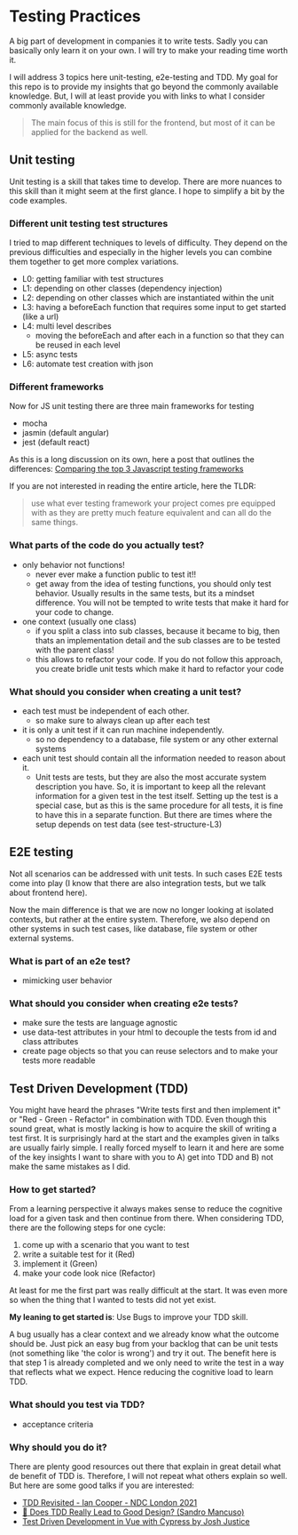# Testing Practices

A big part of development in companies it to write tests.
Sadly you can basically only learn it on your own.
I will try to make your reading time worth it.

I will address 3 topics here unit-testing, e2e-testing and TDD.
My goal for this repo is to provide my insights that go beyond the commonly available knowledge.
But, I will at least provide you with links to what I consider commonly available knowledge.

> The main focus of this is still for the frontend, but most of it can be applied for the backend as well.

## Unit testing

Unit testing is a skill that takes time to develop.
There are more nuances to this skill than it might seem at the first glance.
I hope to simplify a bit by the code examples.

### Different unit testing test structures

I tried to map different techniques to levels of difficulty.
They depend on the previous difficulties and especially in the higher levels you can combine them together to get more complex variations.

- L0: getting familiar with test structures
- L1: depending on other classes (dependency injection)
- L2: depending on other classes which are instantiated within the unit
- L3: having a beforeEach function that requires some input to get started (like a url)
- L4: multi level describes
  - moving the beforeEach and after each in a function so that they can be reused in each level
- L5: async tests
- L6: automate test creation with json

### Different frameworks

Now for JS unit testing there are three main frameworks for testing

- mocha
- jasmin (default angular)
- jest (default react)

As this is a long discussion on its own, here a post that outlines the differences: [Comparing the top 3 Javascript testing frameworks](https://dev.to/heroku/comparing-the-top-3-javascript-testing-frameworks-2cco#:~:text=Mocha%2C%20Jest%2C%20and%20Jasmine%20are,and%20documentation%20available%20than%20Jest.)

If you are not interested in reading the entire article, here the TLDR: 

> use what ever testing framework your project comes pre equipped with as they are pretty much feature equivalent and can all do the same things.

### What parts of the code do you actually test?

- only behavior not functions!
  - never ever make a function public to test it!!
  - get away from the idea of testing functions, you should only test behavior. 
  Usually results in the same tests, but its a mindset difference. 
  You will not be tempted to write tests that make it hard for your code to change.
- one context (usually one class)
  - if you split a class into sub classes, because it became to big, then thats an implementation detail and the sub classes are to be tested with the parent class!
  - this allows to refactor your code. If you do not follow this approach, you create bridle unit tests which make it hard to refactor your code 

### What should you consider when creating a unit test?

- each test must be independent of each other.
  - so make sure to always clean up after each test
- it is only a unit test if it can run machine independently.
  - so no dependency to a database, file system or any other external systems
- each unit test should contain all the information needed to reason about it.
  - Unit tests are tests, but they are also the most accurate system description you have.
  So, it is important to keep all the relevant information for a given test in the test itself.
  Setting up the test is a special case, but as this is the same procedure for all tests, it is fine to have this in a separate function.
  But there are times where the setup depends on test data (see test-structure-L3)

## E2E testing

Not all scenarios can be addressed with unit tests.
In such cases E2E tests come into play (I know that there are also integration tests, but we talk about frontend here).

Now the main difference is that we are now no longer looking at isolated contexts, but rather at the entire system.
Therefore, we also depend on other systems in such test cases, like database, file system or other external systems.



### What is part of an e2e test?

- mimicking user behavior

### What should you consider when creating e2e tests?

- make sure the tests are language agnostic
- use data-test attributes in your html to decouple the tests from id and class attributes
- create page objects so that you can reuse selectors and to make your tests more readable

## Test Driven Development (TDD)

You might have heard the phrases "Write tests first and then implement it" or "Red - Green - Refactor" in combination with TDD.
Even though this sound great, what is mostly lacking is how to acquire the skill of writing a test first.
It is surprisingly hard at the start and the examples given in talks are usually fairly simple.
I really forced myself to learn it and here are some of the key insights I want to share with you to A) get into TDD and B) not make the same mistakes as I did.

### How to get started?

From a learning perspective it always makes sense to reduce the cognitive load for a given task and then continue from there. 
When considering TDD, there are the following steps for one cycle:

1. come up with a scenario that you want to test
2. write a suitable test for it (Red)
3. implement it (Green)
4. make your code look nice (Refactor)

At least for me the first part was really difficult at the start. 
It was even more so when the thing that I wanted to tests did not yet exist.

**My leaning to get started is**: Use Bugs to improve your TDD skill. 

A bug usually has a clear context and we already know what the outcome should be.
Just pick an easy bug from your backlog that can be unit tests (not something like 'the color is wrong') and try it out.
The benefit here is that step 1 is already completed and we only need to write the test in a way that reflects what we expect.
Hence reducing the cognitive load to learn TDD.

### What should you test via TDD?

- acceptance criteria

### Why should you do it?

There are plenty good resources out there that explain in great detail what de benefit of TDD is.
Therefore, I will not repeat what others explain so well.
But here are some good talks if you are interested:

- [TDD Revisited - Ian Cooper - NDC London 2021](https://www.youtube.com/watch?v=vOO3hulIcsY)
- [🚀 Does TDD Really Lead to Good Design? (Sandro Mancuso)](https://www.youtube.com/watch?v=KyFVA4Spcgg)
- [Test Driven Development in Vue with Cypress by Josh Justice](https://www.youtube.com/watch?v=MU7K_V6rFjM)